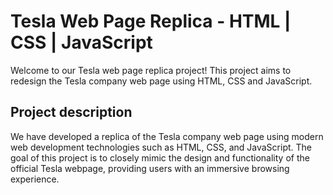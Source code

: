 # Tesla Web Page Replica - HTML | CSS | JavaScript

Welcome to our Tesla web page replica project! This project aims to redesign the Tesla company web page using HTML, CSS and JavaScript.

## Project description

We have developed a replica of the Tesla company web page using modern web development technologies such as HTML, CSS, and JavaScript. The goal of this project is to closely mimic the design and functionality of the official Tesla webpage, providing users with an immersive browsing experience.
